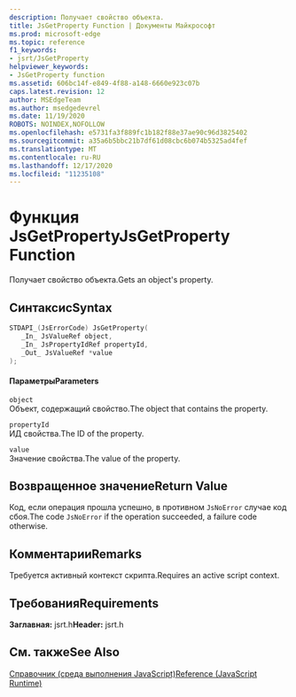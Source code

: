 ```yaml
---
description: Получает свойство объекта.
title: JsGetProperty Function | Документы Майкрософт
ms.prod: microsoft-edge
ms.topic: reference
f1_keywords:
- jsrt/JsGetProperty
helpviewer_keywords:
- JsGetProperty function
ms.assetid: 606bc14f-e849-4f88-a148-6660e923c07b
caps.latest.revision: 12
author: MSEdgeTeam
ms.author: msedgedevrel
ms.date: 11/19/2020
ROBOTS: NOINDEX,NOFOLLOW
ms.openlocfilehash: e5731fa3f889fc1b182f88e37ae90c96d3825402
ms.sourcegitcommit: a35a6b5bbc21b7df61d08cbc6b074b5325ad4fef
ms.translationtype: MT
ms.contentlocale: ru-RU
ms.lasthandoff: 12/17/2020
ms.locfileid: "11235108"
---
```

# <span data-ttu-id="902bb-103">Функция JsGetProperty</span><span class="sxs-lookup"><span data-stu-id="902bb-103">JsGetProperty Function</span></span>

<span data-ttu-id="902bb-104">Получает свойство объекта.</span><span class="sxs-lookup"><span data-stu-id="902bb-104">Gets an object's property.</span></span>  
  
## <span data-ttu-id="902bb-105">Синтаксис</span><span class="sxs-lookup"><span data-stu-id="902bb-105">Syntax</span></span>  
  
```cpp  
STDAPI_(JsErrorCode) JsGetProperty(  
   _In_ JsValueRef object,  
   _In_ JsPropertyIdRef propertyId,  
   _Out_ JsValueRef *value  
);  
```  
  
#### <span data-ttu-id="902bb-106">Параметры</span><span class="sxs-lookup"><span data-stu-id="902bb-106">Parameters</span></span>  
 `object`  
 <span data-ttu-id="902bb-107">Объект, содержащий свойство.</span><span class="sxs-lookup"><span data-stu-id="902bb-107">The object that contains the property.</span></span>  
  
 `propertyId`  
 <span data-ttu-id="902bb-108">ИД свойства.</span><span class="sxs-lookup"><span data-stu-id="902bb-108">The ID of the property.</span></span>  
  
 `value`  
 <span data-ttu-id="902bb-109">Значение свойства.</span><span class="sxs-lookup"><span data-stu-id="902bb-109">The value of the property.</span></span>  
  
## <span data-ttu-id="902bb-110">Возвращенное значение</span><span class="sxs-lookup"><span data-stu-id="902bb-110">Return Value</span></span>  
 <span data-ttu-id="902bb-111">Код, если операция прошла успешно, в противном `JsNoError` случае код сбоя.</span><span class="sxs-lookup"><span data-stu-id="902bb-111">The code `JsNoError` if the operation succeeded, a failure code otherwise.</span></span>  
  
## <span data-ttu-id="902bb-112">Комментарии</span><span class="sxs-lookup"><span data-stu-id="902bb-112">Remarks</span></span>  
 <span data-ttu-id="902bb-113">Требуется активный контекст скрипта.</span><span class="sxs-lookup"><span data-stu-id="902bb-113">Requires an active script context.</span></span>  
  
## <span data-ttu-id="902bb-114">Требования</span><span class="sxs-lookup"><span data-stu-id="902bb-114">Requirements</span></span>  
 <span data-ttu-id="902bb-115">**Заглавная:** jsrt.h</span><span class="sxs-lookup"><span data-stu-id="902bb-115">**Header:** jsrt.h</span></span>  
  
## <span data-ttu-id="902bb-116">См. также</span><span class="sxs-lookup"><span data-stu-id="902bb-116">See Also</span></span>  
 [<span data-ttu-id="902bb-117">Справочник (среда выполнения JavaScript)</span><span class="sxs-lookup"><span data-stu-id="902bb-117">Reference (JavaScript Runtime)</span></span>](../chakra-hosting/reference-javascript-runtime.md)
